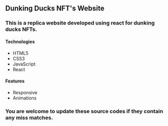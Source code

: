 ## Dunking Ducks NFT's Website

### This is a replica website developed using react for dunking ducks NFTs.

#### Technologies

- HTML5
- CSS3
- JavaScript
- React

#### Features

- Responsive
- Animations

### You are welcome to update these source codes if they contain any miss matches.
